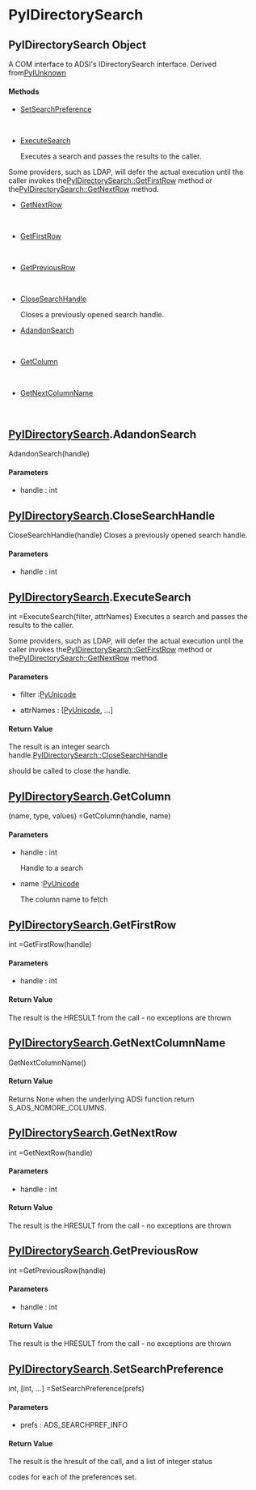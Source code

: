 # PyIDirectorySearch

## PyIDirectorySearch Object



A COM interface to ADSI's IDirectorySearch interface\.
Derived from[PyIUnknown](#pyiunknown)

#### Methods


  - [SetSearchPreference](PyIDirectorySearch.md#pyidirectorysearchsetsearchpreference)

    &nbsp;

  - [ExecuteSearch](PyIDirectorySearch.md#pyidirectorysearchexecutesearch)

    Executes a search and passes the results to the caller\. 

Some providers, such as LDAP, will defer the actual execution until the caller invokes the[PyIDirectorySearch::GetFirstRow](PyIDirectorySearch.md#pyidirectorysearchgetfirstrow) method or the[PyIDirectorySearch::GetNextRow](PyIDirectorySearch.md#pyidirectorysearchgetnextrow) method\.&nbsp;

  - [GetNextRow](PyIDirectorySearch.md#pyidirectorysearchgetnextrow)

    &nbsp;

  - [GetFirstRow](PyIDirectorySearch.md#pyidirectorysearchgetfirstrow)

    &nbsp;

  - [GetPreviousRow](PyIDirectorySearch.md#pyidirectorysearchgetpreviousrow)

    &nbsp;

  - [CloseSearchHandle](PyIDirectorySearch.md#pyidirectorysearchclosesearchhandle)

    Closes a previously opened search handle\.&nbsp;

  - [AdandonSearch](PyIDirectorySearch.md#pyidirectorysearchadandonsearch)

    &nbsp;

  - [GetColumn](PyIDirectorySearch.md#pyidirectorysearchgetcolumn)

    &nbsp;

  - [GetNextColumnName](PyIDirectorySearch.md#pyidirectorysearchgetnextcolumnname)

    &nbsp;

## [PyIDirectorySearch](#pyidirectorysearch)\.AdandonSearch

AdandonSearch\(handle\)


#### Parameters


  - handle : int

    

## [PyIDirectorySearch](#pyidirectorysearch)\.CloseSearchHandle

CloseSearchHandle\(handle\)
Closes a previously opened search handle\.

#### Parameters


  - handle : int

    

## [PyIDirectorySearch](#pyidirectorysearch)\.ExecuteSearch



int =ExecuteSearch\(filter, attrNames\)
Executes a search and passes the results to the caller\. 

Some providers, such as LDAP, will defer the actual execution until the caller invokes the[PyIDirectorySearch::GetFirstRow](PyIDirectorySearch.md#pyidirectorysearchgetfirstrow) method or the[PyIDirectorySearch::GetNextRow](PyIDirectorySearch.md#pyidirectorysearchgetnextrow) method\.

#### Parameters


  - filter :[PyUnicode](#pyunicode)

    

  - attrNames : \[[PyUnicode](#pyunicode), \.\.\.\]

    

#### Return Value
The result is an integer search handle\.[PyIDirectorySearch::CloseSearchHandle](PyIDirectorySearch.md#pyidirectorysearchclosesearchhandle) 

should be called to close the handle\.

## [PyIDirectorySearch](#pyidirectorysearch)\.GetColumn



\(name, type, values\) =GetColumn\(handle, name\)


#### Parameters


  - handle : int

    Handle to a search

  - name :[PyUnicode](#pyunicode)

    The column name to fetch

## [PyIDirectorySearch](#pyidirectorysearch)\.GetFirstRow



int =GetFirstRow\(handle\)


#### Parameters


  - handle : int

    

#### Return Value
The result is the HRESULT from the call - no exceptions are thrown

## [PyIDirectorySearch](#pyidirectorysearch)\.GetNextColumnName

GetNextColumnName\(\)


#### Return Value
Returns None when the underlying ADSI function return S\_ADS\_NOMORE\_COLUMNS\.

## [PyIDirectorySearch](#pyidirectorysearch)\.GetNextRow



int =GetNextRow\(handle\)


#### Parameters


  - handle : int

    

#### Return Value
The result is the HRESULT from the call - no exceptions are thrown

## [PyIDirectorySearch](#pyidirectorysearch)\.GetPreviousRow



int =GetPreviousRow\(handle\)


#### Parameters


  - handle : int

    

#### Return Value
The result is the HRESULT from the call - no exceptions are thrown

## [PyIDirectorySearch](#pyidirectorysearch)\.SetSearchPreference



int, \[int, \.\.\.\] =SetSearchPreference\(prefs\)


#### Parameters


  - prefs : ADS\_SEARCHPREF\_INFO

    

#### Return Value
The result is the hresult of the call, and a list of integer status 

codes for each of the preferences set\.